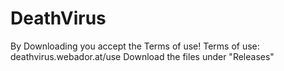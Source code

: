# DeathVirus
By Downloading you accept the Terms of use!
Terms of use: deathvirus.webador.at/use
Download the files under "Releases"
